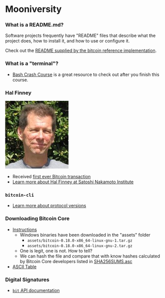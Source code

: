# Mooniversity

### What is a README.md?

Software projects frequently have "README" files that describe what the project does, how to install it, and how to use or configure it.

Check out the [README supplied by the bitcoin reference implementation](https://github.com/bitcoin/bitcoin/blob/master/README.md).

### What is a "terminal"?

- [Bash Crash Course](https://www.youtube.com/watch?v=oxuRxtrO2Ag) is a great resource to check out after you finish this course.

### Hal Finney

![image](./assets/images/hal.jpg)

- Received [first ever Bitcoin transaction](https://blockstream.info/tx/f4184fc596403b9d638783cf57adfe4c75c605f6356fbc91338530e9831e9e16)
- [Learn more about Hal Finney at Satoshi Nakamoto Institute](https://nakamotoinstitute.org/finney/)

### `bitcoin-cli`

- [Learn more about protocol versions](https://bitcoin.org/en/developer-reference#protocol-versions)

### Downloading Bitcoin Core

- [Instructions](https://bitcoincore.org/en/download/)
    - Windows binaries have been downloaded in the "assets" folder
        - `assets/bitcoin-0.18.0-x86_64-linux-gnu-1.tar.gz`
        - `assets/bitcoin-0.18.0-x86_64-linux-gnu-2.tar.gz`
    - One is legit, one is not. How to tell?
    - We can hash the file and compare that with know hashes calculated by Bitcoin Core developers listed in [SHA256SUMS.asc](assets/SHA256SUMS.asc)
- [ASCII Table](http://www.asciitable.com/)

### Digital Signatures

* [`bit` API documentation](https://ofek.github.io/bit/dev/api.html) 
